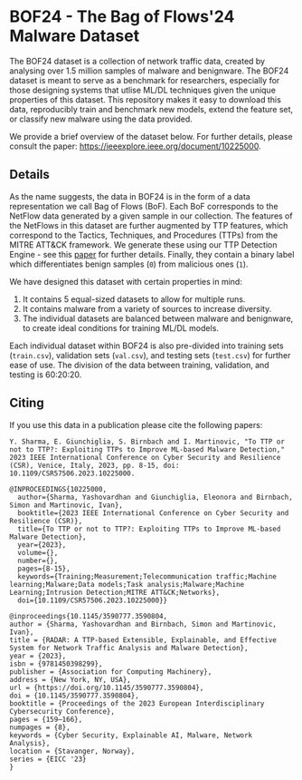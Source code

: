 # BOF24 - The Bag of Flows'24 Malware Dataset

The BOF24 dataset is a collection of network traffic data, created by analysing over 1.5 million samples of malware and benignware. The BOF24 dataset is meant to serve as a benchmark for researchers, especially for those designing systems that utlise ML/DL techniques given the unique properties of this dataset. This repository makes it easy to download this data, reproducibly train and benchmark new models, extend the feature set, or classify new malware using the data provided.

We provide a brief overview of the dataset below. For further details, please consult the paper: <https://ieeexplore.ieee.org/document/10225000>.

## Details

As the name suggests, the data in BOF24 is in the form of a data representation we call Bag of Flows (BoF). Each BoF corresponds to the NetFlow data generated by a given sample in our collection. The features of the NetFlows in this dataset are further augmented by TTP features, which correspond to the Tactics, Techniques, and Procedures (TTPs) from the MITRE ATT&CK framework. We generate these using our TTP Detection Engine - see this [paper](https://dl.acm.org/doi/10.1145/3590777.3590804) for further details. Finally, they contain a binary label which differentiates benign samples (`0`) from malicious ones (`1`).

We have designed this dataset with certain properties in mind:
1. It contains 5 equal-sized datasets to allow for multiple runs.
2. It contains malware from a variety of sources to increase diversity.
3. The individual datasets are balanced between malware and benignware, to create ideal conditions for training ML/DL models.

Each individual dataset within BOF24 is also pre-divided into training sets (`train.csv`), validation sets (`val.csv`), and testing sets (`test.csv`) for further ease of use. The division of the data between training, validation, and testing is 60:20:20. 

## Citing

If you use this data in a publication please cite the following papers:

```
Y. Sharma, E. Giunchiglia, S. Birnbach and I. Martinovic, "To TTP or not to TTP?: Exploiting TTPs to Improve ML-based Malware Detection," 2023 IEEE International Conference on Cyber Security and Resilience (CSR), Venice, Italy, 2023, pp. 8-15, doi: 10.1109/CSR57506.2023.10225000.

@INPROCEEDINGS{10225000,
  author={Sharma, Yashovardhan and Giunchiglia, Eleonora and Birnbach, Simon and Martinovic, Ivan},
  booktitle={2023 IEEE International Conference on Cyber Security and Resilience (CSR)}, 
  title={To TTP or not to TTP?: Exploiting TTPs to Improve ML-based Malware Detection}, 
  year={2023},
  volume={},
  number={},
  pages={8-15},
  keywords={Training;Measurement;Telecommunication traffic;Machine learning;Malware;Data models;Task analysis;Malware;Machine Learning;Intrusion Detection;MITRE ATT&CK;Networks},
  doi={10.1109/CSR57506.2023.10225000}}

```

```
@inproceedings{10.1145/3590777.3590804,
author = {Sharma, Yashovardhan and Birnbach, Simon and Martinovic, Ivan},
title = {RADAR: A TTP-based Extensible, Explainable, and Effective System for Network Traffic Analysis and Malware Detection},
year = {2023},
isbn = {9781450398299},
publisher = {Association for Computing Machinery},
address = {New York, NY, USA},
url = {https://doi.org/10.1145/3590777.3590804},
doi = {10.1145/3590777.3590804},
booktitle = {Proceedings of the 2023 European Interdisciplinary Cybersecurity Conference},
pages = {159–166},
numpages = {8},
keywords = {Cyber Security, Explainable AI, Malware, Network Analysis},
location = {Stavanger, Norway},
series = {EICC '23}
}
```
